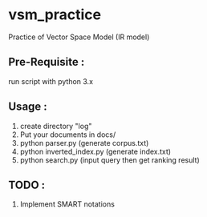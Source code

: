 vsm_practice
============

Practice of Vector Space Model (IR model)

## Pre-Requisite :
run script with python 3.x


## Usage :
1. create directory "log"
2. Put your documents in docs/
3. python parser.py (generate corpus.txt)
4. python inverted_index.py (generate index.txt)
5. python search.py (input query then get ranking result)


## TODO :
1. Implement SMART notations
